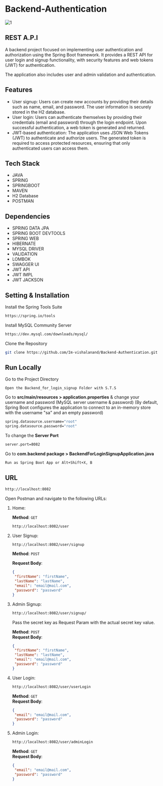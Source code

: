 # Backend-Authentication


![1](https://i.pinimg.com/originals/90/4f/84/904f84e9e2147a6a0f5c839637934f00.jpg)



## REST A.P.I

A backend project focused on implementing user authentication and authorization using the Spring Boot framework. It provides a REST API for user login and signup functionality, with security features and web tokens (JWT) for authentication.


The application also includes user and admin validation and authentication.

## Features

- User signup: Users can create new accounts by providing their details such as name, email, and password. The user information is securely stored in the H2 database.
- User login: Users can authenticate themselves by providing their credentials (email and password) through the login endpoint. Upon successful authentication, a web token is generated and returned.
- JWT-based authentication: The application uses JSON Web Tokens (JWT) to authenticate and authorize users. The generated token is required to access protected resources, ensuring that only authenticated users can access them.


## Tech Stack

- JAVA
- SPRING
- SPRINGBOOT
- MAVEN
- H2 Database
- POSTMAN

## Dependencies

- SPRING DATA JPA
- SPRING BOOT DEVTOOLS
- SPRING WEB
- HIBERNATE
- MYSQL DRIVER
- VALIDATION
- LOMBOK
- SWAGGER UI
- JWT API
- JWT IMPL
- JWT JACKSON

## Setting & Installation 

Install the Spring Tools Suite 
```bash
https://spring.io/tools
```

Install MySQL Community Server

```bash
https://dev.mysql.com/downloads/mysql/
```

Clone the Repository

```bash
git clone https://github.com/Im-vishalanand/Backend-Authentication.git
```

## Run Locally


Go to the Project Directory

```bas
Open the Backend_for_login_signup Folder with S.T.S
```

Go to **src/main/resources > application.properties** & change your username and password (MySQL server username & password)
(By default, Spring Boot configures the application to connect to an in-memory store with the username "sa" and an empty password)

```bash
spring.datasource.username="root"
spring.datasource.password="root"
```

To change the **Server Port**

```bash
server.port=8082
```

Go to **com.backend package > BackendForLoginSignupApplication.java**

```bash
Run as Spring Boot App or Alt+Shift+X, B
```

## URL
```bash
http://localhost:8082
```

Open Postman and navigate to the following URLs:

1. Home:

   **Method**: `GET`
   ```bash
   http://localhost:8082/user
   ```

2. User Signup:

   ```bash
   http://localhost:8082/user/signup
   ```
   **Method**: `POST` </br>
   
   **Request Body**:
   ```json
   {
    "firstName": "firstName",
    "lastName": "lastName",
    "email": "email@mail.com",
    "password": "password"
   }
   ```

3. Admin Signup:

   ```bash
   http://localhost:8082/user/signup/
   ```
   Pass the secret key as Request Param with the actual secret key value.

   **Method**: `POST` </br>
   **Request Body**:
   ```json
   {
    "firstName": "firstName",
    "lastName": "lastName",
    "email": "email@mail.com",
    "password": "password"
   }
   ```

4. User Login:
   
   ```bash
   http://localhost:8082/user/userLogin
   ```
   **Method**: `GET` </br>
   **Request Body**:
   ```json
   {
    "email": "email@mail.com",
    "password": "password"
   }
   ```

5. Admin Login:
   
   ```bash
   http://localhost:8082/user/adminLogin
   ```
   **Method**: `GET` </br>
   **Request Body**:
   ```json
   {
    "email": "email@mail.com",
    "password": "password"
   }
   ```
